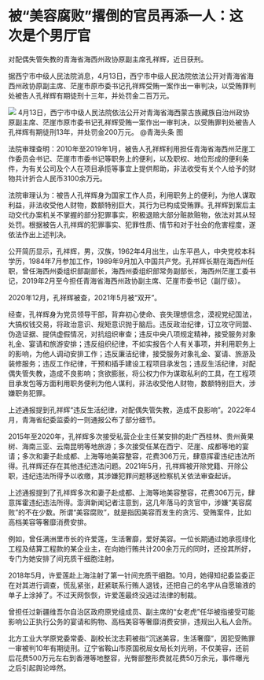 # 被“美容腐败”撂倒的官员再添一人：这次是个男厅官

对配偶失管失教的青海省海西州政协原副主席孔祥辉，近日获刑。

据西宁市中级人民法院消息，4月13日，西宁市中级人民法院依法公开对青海省海西州政协原副主席、茫崖市原市委书记孔祥辉受贿一案作出一审判决，以受贿罪判处被告人孔祥辉有期徒刑十三年，并处罚金二百万元。

![](https://inews.gtimg.com/newsapp_bt/0/15777460446/1000)
4月13日，西宁市中级人民法院依法公开对青海省海西蒙古族藏族自治州政协原副主席、茫崖市原市委书记孔祥辉受贿一案作出一审判决，以受贿罪判处被告人孔祥辉有期徒刑13年，并处罚金200万元。
@青海头条 图

法院审理查明：2010年至2019年1月，被告人孔祥辉利用担任青海省海西州茫崖工作委员会书记、茫崖市市委书记等职务上的便利，以及职权、地位形成的便利条件，为有关公司及个人在项目承揽等事宜上提供帮助，非法收受有关个人给予的财物共计折合人民币3100余万元。

法院审理认为：被告人孔祥辉身为国家工作人员，利用职务上的便利，为他人谋取利益，非法收受他人财物，数额特别巨大，其行为已构成受贿罪。孔祥辉到案后主动交代办案机关不掌握的部分犯罪事实，积极退赔大部分赃款赃物，依法对其从轻处罚。根据被告人孔祥辉的犯罪事实、犯罪性质、情节和对于社会的危害程度，遂依法作出上述判决。

公开简历显示，孔祥辉，男，汉族，1962年4月出生，山东平邑人，中央党校本科学历，1984年7月参加工作，1989年9月加入中国共产党。孔祥辉长期在海西州任职，曾任海西州委组织部副部长，海西州委组织部常务副部长，海西州茫崖工委书记，2019年2月至今担任青海省海西州政协副主席、茫崖市委书记（副厅级）。

2020年12月，孔祥辉被查，2021年5月被“双开”。

经查，孔祥辉身为党员领导干部，背弃初心使命、丧失理想信念，漠视党纪国法，大搞权钱交易，将政治意识、规矩意识抛于脑后。违反政治纪律，订立攻守同盟、伪造证据、提供虚假情况，对抗组织审查；违反中央八项规定精神，接受服务对象礼金、宴请和旅游安排；违反组织纪律，不如实报告个人有关事项，并利用职务上的影响，为他人调动安排工作；违反廉洁纪律，接受服务对象礼金、宴请、旅游及装修服务；违反工作纪律，干预和插手建设工程项目承发包；违反生活纪律，对配偶失管失教，造成不良影响；贪欲膨胀，将公权力作为谋取私利的工具，在工程项目承发包等方面利用职务便利为他人谋利，非法收受他人财物，数额特别巨大，涉嫌职务犯罪。

上述通报提到孔祥辉“违反生活纪律，对配偶失管失教，造成不良影响”。2022年4月，青海省纪委监委的一则通报公布了部分细节。

2015年至2020年，孔祥辉多次接受私营企业主任某安排的赴广西桂林、贵州黄果树、海南三亚、云南昆明等地旅游；多次接受任某在西宁、茫崖、成都等地的宴请；多次和妻子赴成都、上海等地美容整容，花费306万元，肆意挥霍违纪违法所得。孔祥辉还存在其他违纪违法问题。2021年5月，孔祥辉被开除党籍、开除公职，违纪违法所得予以收缴，其涉嫌犯罪问题移送检察机关依法审查起诉。

上述通报提到了孔祥辉多次和妻子赴成都、上海等地美容整容，花费306万元，肆意挥霍违纪违法所得。澎湃新闻记者注意到，这几年落马的贪官中，涉嫌“美容腐败”的不在少数。所谓“美容腐败”，就是指因美容而发生的贪污、受贿案件，比如高档美容等奢靡消费安排。

例如，曾任满洲里市长的许爱莲，生活奢靡，爱好美容。一位长期通过她承揽绿化工程及结算工程款的某企业主，在向她行贿共计200余万元的同时，还投其所好，专门为她安排了间充质干细胞注射。

2018年5月，许爱莲赴上海注射了第一针间充质干细胞。10月，她得知纪委监委正在对其进行调查，慌乱紧张，赶紧联系行贿人退钱，还把自己的名字从自愿输液的单子上涂掉了。不过天网恢恢，许爱莲最终没逃过法律的制裁。

曾担任过新疆维吾尔自治区政府原党组成员、副主席的“女老虎”任华被指接受可能影响公正执行公务的宴请和购物、高档美容等奢靡消费安排，违规出入私人会所。

北方工业大学原党委常委、副校长沈志莉被指“沉迷美容，生活奢靡”，因犯受贿罪一审被判10年有期徒刑。辽宁省鞍山市原国税局女局长刘光明，不仅美容，还前后花费500万元左右到香港等地整容，光臀部整形费就花费50万余元，事件曝光之后引起舆论哗然。


